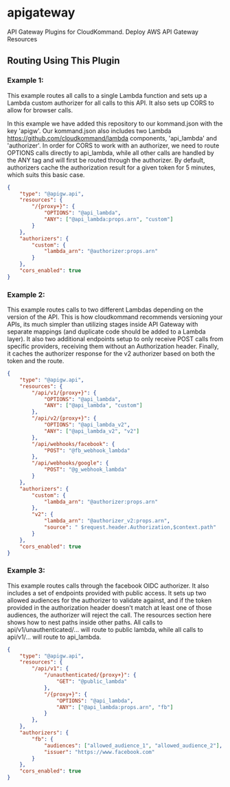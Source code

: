 # apigateway
API Gateway Plugins for CloudKommand. Deploy AWS API Gateway Resources

## Routing Using This Plugin

### Example 1:
This example routes all calls to a single Lambda function and sets up a Lambda custom authorizer for all calls to this API. It also sets up CORS to allow for browser calls.

In this example we have added this repository to our kommand.json with the key 'apigw'. Our kommand.json also includes two Lambda <https://github.com/cloudkommand/lambda> components, 'api_lambda' and 'authorizer'. In order for CORS to work with an authorizer, we need to route OPTIONS calls directly to api_lambda, while all other calls are handled by the ANY tag and will first be routed through the authorizer. By default, authorizers cache the authorization result for a given token for 5 minutes, which suits this basic case.


```json
{
    "type": "@apigw.api",
    "resources": {
        "/{proxy+}": {
            "OPTIONS": "@api_lambda",
            "ANY": ["@api_lambda:props.arn", "custom"]
        }
    },
    "authorizers": {
        "custom": {
            "lambda_arn": "@authorizer:props.arn"
        }
    },
    "cors_enabled": true
}
```

### Example 2:
This example routes calls to two different Lambdas depending on the version of the API. This is how cloudkommand recommends versioning your APIs, its much simpler than utilizing stages inside API Gateway with separate mappings (and duplicate code should be added to a Lambda layer). It also two additional endpoints setup to only receive POST calls from specific providers, receiving them without an Authorization header. Finally, it caches the authorizer response for the v2 authorizer based on both the token and the route.

```json
{
    "type": "@apigw.api",
    "resources": {
        "/api/v1/{proxy+}": {
            "OPTIONS": "@api_lambda",
            "ANY": ["@api_lambda", "custom"]
        },
        "/api/v2/{proxy+}": {
            "OPTIONS": "@api_lambda_v2",
            "ANY": ["@api_lambda_v2", "v2"]
        },
        "/api/webhooks/facebook": {
            "POST": "@fb_webhook_lambda"
        },
        "/api/webhooks/google": {
            "POST": "@g_webhook_lambda"
        }
    },
    "authorizers": {
        "custom": {
            "lambda_arn": "@authorizer:props.arn"
        },
        "v2": {
            "lambda_arn": "@authorizer_v2:props.arn",
            "source": " $request.header.Authorization,$context.path"
        }
    },
    "cors_enabled": true
}
```

### Example 3:
This example routes calls through the facebook OIDC authorizer. It also includes a set of endpoints provided with public access. It sets up two allowed audiences for the authorizer to validate against, and if the token provided in the authorization header doesn't match at least one of those audiences, the authorizer will reject the call. The resources section here shows how to nest paths inside other paths. All calls to api/v1/unauthenticated/... will route to public lambda, while all calls to api/v1/... will route to api_lambda.

```json
{
    "type": "@apigw.api",
    "resources": {
        "/api/v1": {
            "/unauthenticated/{proxy+}": {
                "GET": "@public_lambda"
            },
            "/{proxy+}": {
                "OPTIONS": "@api_lambda",
                "ANY": ["@api_lambda:props.arn", "fb"]
            }
        },
    },
    "authorizers": {
        "fb": {
            "audiences": ["allowed_audience_1", "allowed_audience_2"],
            "issuer": "https://www.facebook.com"
        }
    },
    "cors_enabled": true
}
```

